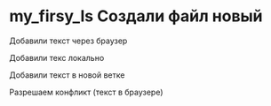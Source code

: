 ﻿# my_firsy_ls Создали файл новый

 Добавили текст через браузер

 Добавили текс локально

 Добавили текст в новой ветке

Разрешаем конфликт (текст в браузере)
